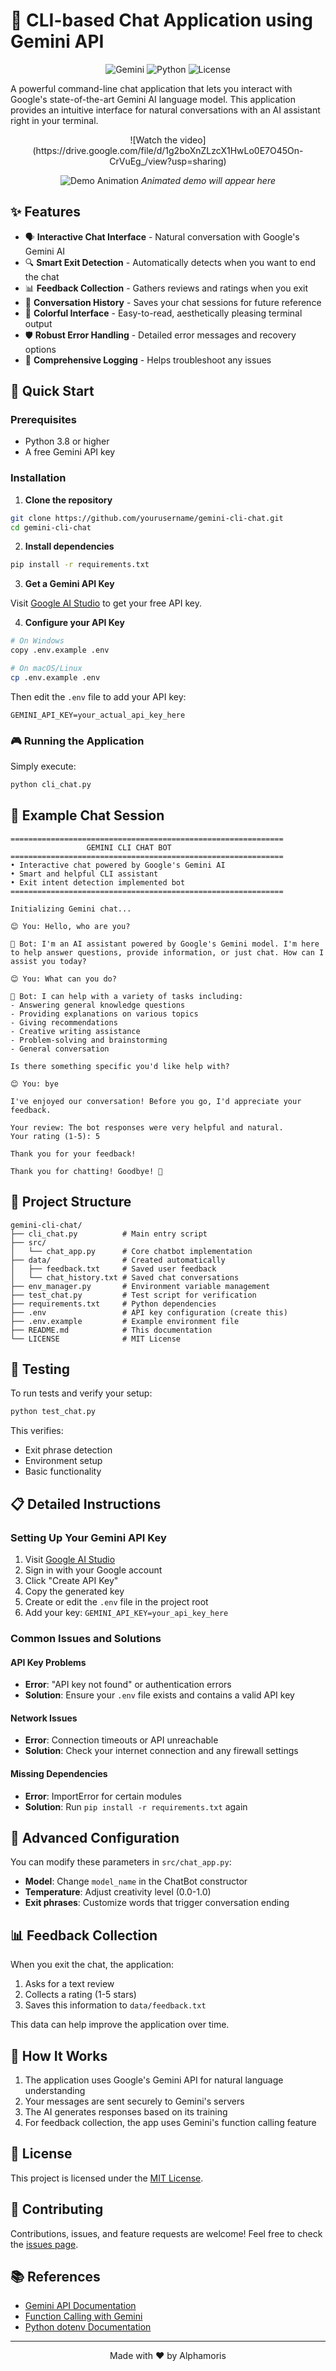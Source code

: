 # 🤖 CLI-based Chat Application using Gemini API

<div align="center">

![Gemini](https://img.shields.io/badge/Powered%20by-Gemini%20AI-blue)
![Python](https://img.shields.io/badge/Python-3.8+-green)
![License](https://img.shields.io/badge/License-MIT-yellow)

</div>

A powerful command-line chat application that lets you interact with Google's state-of-the-art Gemini AI language model. This application provides an intuitive interface for natural conversations with an AI assistant right in your terminal.

<div align="center">
![Watch the video](https://drive.google.com/file/d/1g2boXnZLzcX1HwLo0E7O45On-CrVuEg_/view?usp=sharing)

![Demo Animation](https://i.imgur.com/YourDemoGif.gif)
*Animated demo will appear here*

</div>

## ✨ Features

- 🗣️ **Interactive Chat Interface** - Natural conversation with Google's Gemini AI
- 🔍 **Smart Exit Detection** - Automatically detects when you want to end the chat
- 📊 **Feedback Collection** - Gathers reviews and ratings when you exit
- 💾 **Conversation History** - Saves your chat sessions for future reference
- 🎨 **Colorful Interface** - Easy-to-read, aesthetically pleasing terminal output
- 🛡️ **Robust Error Handling** - Detailed error messages and recovery options
- 📝 **Comprehensive Logging** - Helps troubleshoot any issues

## 🚀 Quick Start

### Prerequisites

- Python 3.8 or higher
- A free Gemini API key

### Installation

1. **Clone the repository**

```bash
git clone https://github.com/yourusername/gemini-cli-chat.git
cd gemini-cli-chat
```

2. **Install dependencies**

```bash
pip install -r requirements.txt
```

3. **Get a Gemini API Key**

Visit [Google AI Studio](https://aistudio.google.com/app/apikey) to get your free API key.

4. **Configure your API Key**

```bash
# On Windows
copy .env.example .env

# On macOS/Linux
cp .env.example .env
```

Then edit the `.env` file to add your API key:

```
GEMINI_API_KEY=your_actual_api_key_here
```

### 🎮 Running the Application

Simply execute:

```bash
python cli_chat.py
```

## 💬 Example Chat Session

```
=============================================================
                 GEMINI CLI CHAT BOT
=============================================================
• Interactive chat powered by Google's Gemini AI
• Smart and helpful CLI assistant
• Exit intent detection implemented bot
=============================================================

Initializing Gemini chat...

😊 You: Hello, who are you?

🤖 Bot: I'm an AI assistant powered by Google's Gemini model. I'm here to help answer questions, provide information, or just chat. How can I assist you today?

😊 You: What can you do?

🤖 Bot: I can help with a variety of tasks including:
- Answering general knowledge questions
- Providing explanations on various topics
- Giving recommendations
- Creative writing assistance
- Problem-solving and brainstorming
- General conversation

Is there something specific you'd like help with?

😊 You: bye

I've enjoyed our conversation! Before you go, I'd appreciate your feedback.

Your review: The bot responses were very helpful and natural.
Your rating (1-5): 5

Thank you for your feedback!

Thank you for chatting! Goodbye! 👋
```

## 📁 Project Structure

```
gemini-cli-chat/
├── cli_chat.py          # Main entry script
├── src/
│   └── chat_app.py      # Core chatbot implementation
├── data/                # Created automatically
│   ├── feedback.txt     # Saved user feedback
│   └── chat_history.txt # Saved chat conversations
├── env_manager.py       # Environment variable management
├── test_chat.py         # Test script for verification
├── requirements.txt     # Python dependencies
├── .env                 # API key configuration (create this)
├── .env.example         # Example environment file
├── README.md            # This documentation
└── LICENSE              # MIT License
```

## 🧪 Testing

To run tests and verify your setup:

```bash
python test_chat.py
```

This verifies:
- Exit phrase detection
- Environment setup
- Basic functionality

## 📋 Detailed Instructions

### Setting Up Your Gemini API Key

1. Visit [Google AI Studio](https://aistudio.google.com/app/apikey)
2. Sign in with your Google account
3. Click "Create API Key"
4. Copy the generated key
5. Create or edit the `.env` file in the project root
6. Add your key: `GEMINI_API_KEY=your_api_key_here`

### Common Issues and Solutions

#### API Key Problems

- **Error**: "API key not found" or authentication errors
- **Solution**: Ensure your `.env` file exists and contains a valid API key

#### Network Issues

- **Error**: Connection timeouts or API unreachable
- **Solution**: Check your internet connection and any firewall settings

#### Missing Dependencies

- **Error**: ImportError for certain modules
- **Solution**: Run `pip install -r requirements.txt` again

## 🔧 Advanced Configuration

You can modify these parameters in `src/chat_app.py`:

- **Model**: Change `model_name` in the ChatBot constructor
- **Temperature**: Adjust creativity level (0.0-1.0)
- **Exit phrases**: Customize words that trigger conversation ending

## 📊 Feedback Collection

When you exit the chat, the application:

1. Asks for a text review
2. Collects a rating (1-5 stars)
3. Saves this information to `data/feedback.txt`

This data can help improve the application over time.

## 🧠 How It Works

1. The application uses Google's Gemini API for natural language understanding
2. Your messages are sent securely to Gemini's servers
3. The AI generates responses based on its training
4. For feedback collection, the app uses Gemini's function calling feature

## 📝 License

This project is licensed under the [MIT License](LICENSE).

## 🤝 Contributing

Contributions, issues, and feature requests are welcome! Feel free to check the [issues page](https://github.com/Alphamoris/CLI_chatbot.git).

## 📚 References

- [Gemini API Documentation](https://ai.google.dev/gemini-api/docs/text-generation)
- [Function Calling with Gemini](https://ai.google.dev/gemini-api/docs/function-calling)
- [Python dotenv Documentation](https://github.com/theskumar/python-dotenv)

---

<div align="center">

Made with ❤️ by Alphamoris

</div> 